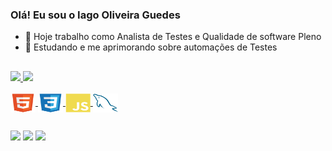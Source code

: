 ### Olá! Eu sou o Iago Oliveira Guedes

- 🔭 Hoje trabalho como Analista de Testes e Qualidade de software Pleno
- 🌱 Estudando e me aprimorando sobre automações de Testes
##

<div>
  <a href="https://beacons.ai/iagoGii">
  <img height="170em" src="https://github-readme-stats.vercel.app/api?username=iagoGii&show_icons=true&theme=dark&iclude_all_commits=true&count_private=true"/>
  <img height="170em" src="https://github-readme-stats.vercel.app/api/top-langs/?username=iagoGii&layout=campact&langs_count=16&theme=dark"/>
</div>


<div style="display: inline_block"><br>
  <img align="center" alt="Rafa-HTML" height="30" width="40" src="https://raw.githubusercontent.com/devicons/devicon/master/icons/html5/html5-original.svg">
  <img align="center" alt="Rafa-CSS" height="30" width="40" src="https://raw.githubusercontent.com/devicons/devicon/master/icons/css3/css3-original.svg">
  <img align="center" alt="Rafa-Js" height="30" width="40" src="https://raw.githubusercontent.com/devicons/devicon/master/icons/javascript/javascript-plain.svg">
  <img align="center" alt="Rafa-Python" height="30" width="40" src="https://raw.githubusercontent.com/devicons/devicon/master/icons/mysql/mysql-original.svg" />
</div>

##


<div> 
    <a href="https://www.linkedin.com/in/iago-guedes-943156172/" target="_blank"><img src="https://img.shields.io/badge/-LinkedIn-%230077B5?style=for-the-badge&logo=linkedin&logoColor=white" target="_blank"></a> 
  <a href = "mailto:iagooliz@hotmail.com"><img src="https://img.shields.io/badge/Gmail-D14836?style=for-the-badge&logo=gmail&logoColor=white" target="_blank"></a>
 <a href="https://discord.gg/IagoOliveira#4069" target="_blank"><img src="https://img.shields.io/badge/Discord-7289DA?style=for-the-badge&logo=discord&logoColor=white" target="_blank"></a> 

</div>
  
  

 

